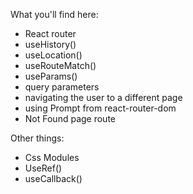 What you'll find here:
- React router 
- useHistory()
- useLocation()
- useRouteMatch()
- useParams()
- query parameters
- navigating the user to a different page
- using Prompt from react-router-dom
- Not Found page route


Other things:
- Css Modules
- UseRef()
- useCallback()

